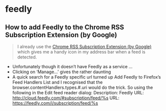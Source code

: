 # feedly

## How to add Feedly to the Chrome RSS Subscription Extension (by Google)
>  I already use the [Chrome RSS Subscription Extension (by Google)](https://chrome.google.com/webstore/detail/rss-subscription-extensio/nlbjncdgjeocebhnmkbbbdekmmmcbfjd) which gives me a handy icon in my address bar when a feed is detected.
- Unfortunately though it doesn’t have Feedly as a service …
- Clicking on ‘Manage…’ gives the rather daunting
- A quick search for a Feedly specific url turned up Add Feedly to Firefox’s Feed Handlers List and I recognised that the browser.contentHandlers.types.#.uri would do the trick. So using the following in the Edit feed reader dialog:
Description: Feedly
URL: http://cloud.feedly.com/#subscription/feed/%s
URL: https://feedly.com/i/subscription/feed/%s
